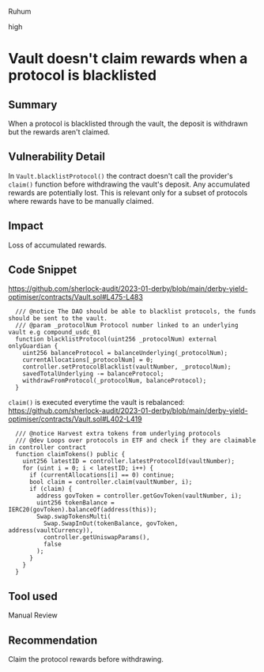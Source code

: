 Ruhum

high

# Vault doesn't claim rewards when a protocol is blacklisted

## Summary
When a protocol is blacklisted through the vault, the deposit is withdrawn but the rewards aren't claimed.

## Vulnerability Detail
In `Vault.blacklistProtocol()` the contract doesn't call the provider's `claim()` function before withdrawing the vault's deposit. Any accumulated rewards are potentially lost. This is relevant only for a subset of protocols where rewards have to be manually claimed.

## Impact
Loss of accumulated rewards.

## Code Snippet
https://github.com/sherlock-audit/2023-01-derby/blob/main/derby-yield-optimiser/contracts/Vault.sol#L475-L483
```sol
  /// @notice The DAO should be able to blacklist protocols, the funds should be sent to the vault.
  /// @param _protocolNum Protocol number linked to an underlying vault e.g compound_usdc_01
  function blacklistProtocol(uint256 _protocolNum) external onlyGuardian {
    uint256 balanceProtocol = balanceUnderlying(_protocolNum);
    currentAllocations[_protocolNum] = 0;
    controller.setProtocolBlacklist(vaultNumber, _protocolNum);
    savedTotalUnderlying -= balanceProtocol;
    withdrawFromProtocol(_protocolNum, balanceProtocol);
  }
```

`claim()` is executed everytime the vault is rebalanced: https://github.com/sherlock-audit/2023-01-derby/blob/main/derby-yield-optimiser/contracts/Vault.sol#L402-L419
```sol
  /// @notice Harvest extra tokens from underlying protocols
  /// @dev Loops over protocols in ETF and check if they are claimable in controller contract
  function claimTokens() public {
    uint256 latestID = controller.latestProtocolId(vaultNumber);
    for (uint i = 0; i < latestID; i++) {
      if (currentAllocations[i] == 0) continue;
      bool claim = controller.claim(vaultNumber, i);
      if (claim) {
        address govToken = controller.getGovToken(vaultNumber, i);
        uint256 tokenBalance = IERC20(govToken).balanceOf(address(this));
        Swap.swapTokensMulti(
          Swap.SwapInOut(tokenBalance, govToken, address(vaultCurrency)),
          controller.getUniswapParams(),
          false
        );
      }
    }
  }
```

## Tool used

Manual Review

## Recommendation
Claim the protocol rewards before withdrawing.
